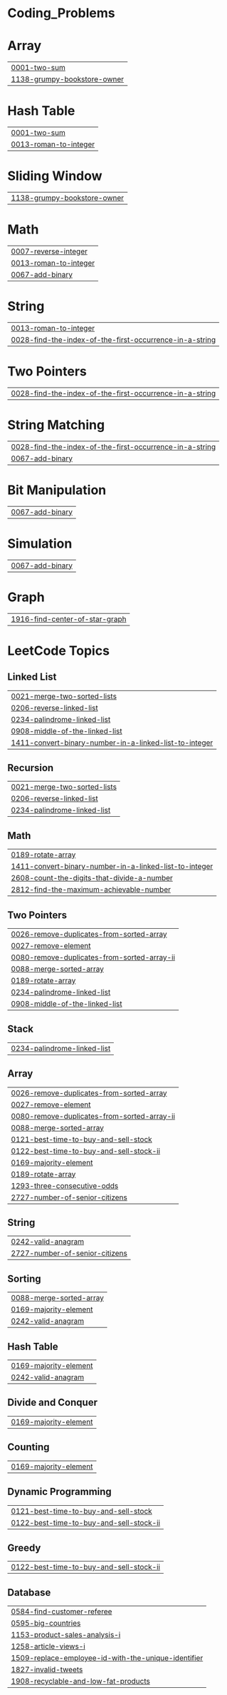 # Coding_Problems


# Array
|  |
| ------- |
| [0001-two-sum](https://github.com/vinayak1100101/Coding_Problems/tree/master/0001-two-sum) |
| [1138-grumpy-bookstore-owner](https://github.com/vinayak1100101/Coding_Problems/tree/master/1138-grumpy-bookstore-owner) |
# Hash Table
|  |
| ------- |
| [0001-two-sum](https://github.com/vinayak1100101/Coding_Problems/tree/master/0001-two-sum) |
| [0013-roman-to-integer](https://github.com/vinayak1100101/Coding_Problems/tree/master/0013-roman-to-integer) |
# Sliding Window
|  |
| ------- |
| [1138-grumpy-bookstore-owner](https://github.com/vinayak1100101/Coding_Problems/tree/master/1138-grumpy-bookstore-owner) |
# Math
|  |
| ------- |
| [0007-reverse-integer](https://github.com/vinayak1100101/Coding_Problems/tree/master/0007-reverse-integer) |
| [0013-roman-to-integer](https://github.com/vinayak1100101/Coding_Problems/tree/master/0013-roman-to-integer) |
| [0067-add-binary](https://github.com/vinayak1100101/Coding_Problems/tree/master/0067-add-binary) |
# String
|  |
| ------- |
| [0013-roman-to-integer](https://github.com/vinayak1100101/Coding_Problems/tree/master/0013-roman-to-integer) |
| [0028-find-the-index-of-the-first-occurrence-in-a-string](https://github.com/vinayak1100101/Coding_Problems/tree/master/0028-find-the-index-of-the-first-occurrence-in-a-string) |
# Two Pointers
|  |
| ------- |
| [0028-find-the-index-of-the-first-occurrence-in-a-string](https://github.com/vinayak1100101/Coding_Problems/tree/master/0028-find-the-index-of-the-first-occurrence-in-a-string) |
# String Matching
|  |
| ------- |
| [0028-find-the-index-of-the-first-occurrence-in-a-string](https://github.com/vinayak1100101/Coding_Problems/tree/master/0028-find-the-index-of-the-first-occurrence-in-a-string) |
| [0067-add-binary](https://github.com/vinayak1100101/Coding_Problems/tree/master/0067-add-binary) |
# Bit Manipulation
|  |
| ------- |
| [0067-add-binary](https://github.com/vinayak1100101/Coding_Problems/tree/master/0067-add-binary) |
# Simulation
|  |
| ------- |
| [0067-add-binary](https://github.com/vinayak1100101/Coding_Problems/tree/master/0067-add-binary) |
# Graph
|  |
| ------- |
| [1916-find-center-of-star-graph](https://github.com/vinayak1100101/Coding_Problems/tree/master/1916-find-center-of-star-graph) |
<!---LeetCode Topics Start-->
# LeetCode Topics
## Linked List
|  |
| ------- |
| [0021-merge-two-sorted-lists](https://github.com/vinayak1100101/Coding_Problems/tree/master/0021-merge-two-sorted-lists) |
| [0206-reverse-linked-list](https://github.com/vinayak1100101/Coding_Problems/tree/master/0206-reverse-linked-list) |
| [0234-palindrome-linked-list](https://github.com/vinayak1100101/Coding_Problems/tree/master/0234-palindrome-linked-list) |
| [0908-middle-of-the-linked-list](https://github.com/vinayak1100101/Coding_Problems/tree/master/0908-middle-of-the-linked-list) |
| [1411-convert-binary-number-in-a-linked-list-to-integer](https://github.com/vinayak1100101/Coding_Problems/tree/master/1411-convert-binary-number-in-a-linked-list-to-integer) |
## Recursion
|  |
| ------- |
| [0021-merge-two-sorted-lists](https://github.com/vinayak1100101/Coding_Problems/tree/master/0021-merge-two-sorted-lists) |
| [0206-reverse-linked-list](https://github.com/vinayak1100101/Coding_Problems/tree/master/0206-reverse-linked-list) |
| [0234-palindrome-linked-list](https://github.com/vinayak1100101/Coding_Problems/tree/master/0234-palindrome-linked-list) |
## Math
|  |
| ------- |
| [0189-rotate-array](https://github.com/vinayak1100101/Leet_code/tree/master/0189-rotate-array) |
| [1411-convert-binary-number-in-a-linked-list-to-integer](https://github.com/vinayak1100101/Coding_Problems/tree/master/1411-convert-binary-number-in-a-linked-list-to-integer) |
| [2608-count-the-digits-that-divide-a-number](https://github.com/vinayak1100101/Coding_Problems/tree/master/2608-count-the-digits-that-divide-a-number) |
| [2812-find-the-maximum-achievable-number](https://github.com/vinayak1100101/Coding_Problems/tree/master/2812-find-the-maximum-achievable-number) |
## Two Pointers
|  |
| ------- |
| [0026-remove-duplicates-from-sorted-array](https://github.com/vinayak1100101/Leet_code/tree/master/0026-remove-duplicates-from-sorted-array) |
| [0027-remove-element](https://github.com/vinayak1100101/Leet_code/tree/master/0027-remove-element) |
| [0080-remove-duplicates-from-sorted-array-ii](https://github.com/vinayak1100101/Leet_code/tree/master/0080-remove-duplicates-from-sorted-array-ii) |
| [0088-merge-sorted-array](https://github.com/vinayak1100101/Leet_code/tree/master/0088-merge-sorted-array) |
| [0189-rotate-array](https://github.com/vinayak1100101/Leet_code/tree/master/0189-rotate-array) |
| [0234-palindrome-linked-list](https://github.com/vinayak1100101/Coding_Problems/tree/master/0234-palindrome-linked-list) |
| [0908-middle-of-the-linked-list](https://github.com/vinayak1100101/Coding_Problems/tree/master/0908-middle-of-the-linked-list) |
## Stack
|  |
| ------- |
| [0234-palindrome-linked-list](https://github.com/vinayak1100101/Coding_Problems/tree/master/0234-palindrome-linked-list) |
## Array
|  |
| ------- |
| [0026-remove-duplicates-from-sorted-array](https://github.com/vinayak1100101/Leet_code/tree/master/0026-remove-duplicates-from-sorted-array) |
| [0027-remove-element](https://github.com/vinayak1100101/Leet_code/tree/master/0027-remove-element) |
| [0080-remove-duplicates-from-sorted-array-ii](https://github.com/vinayak1100101/Leet_code/tree/master/0080-remove-duplicates-from-sorted-array-ii) |
| [0088-merge-sorted-array](https://github.com/vinayak1100101/Leet_code/tree/master/0088-merge-sorted-array) |
| [0121-best-time-to-buy-and-sell-stock](https://github.com/vinayak1100101/Leet_code/tree/master/0121-best-time-to-buy-and-sell-stock) |
| [0122-best-time-to-buy-and-sell-stock-ii](https://github.com/vinayak1100101/Leet_code/tree/master/0122-best-time-to-buy-and-sell-stock-ii) |
| [0169-majority-element](https://github.com/vinayak1100101/Leet_code/tree/master/0169-majority-element) |
| [0189-rotate-array](https://github.com/vinayak1100101/Leet_code/tree/master/0189-rotate-array) |
| [1293-three-consecutive-odds](https://github.com/vinayak1100101/Coding_Problems/tree/master/1293-three-consecutive-odds) |
| [2727-number-of-senior-citizens](https://github.com/vinayak1100101/Leet_code/tree/master/2727-number-of-senior-citizens) |
## String
|  |
| ------- |
| [0242-valid-anagram](https://github.com/vinayak1100101/Leet_code/tree/master/0242-valid-anagram) |
| [2727-number-of-senior-citizens](https://github.com/vinayak1100101/Leet_code/tree/master/2727-number-of-senior-citizens) |
## Sorting
|  |
| ------- |
| [0088-merge-sorted-array](https://github.com/vinayak1100101/Leet_code/tree/master/0088-merge-sorted-array) |
| [0169-majority-element](https://github.com/vinayak1100101/Leet_code/tree/master/0169-majority-element) |
| [0242-valid-anagram](https://github.com/vinayak1100101/Leet_code/tree/master/0242-valid-anagram) |
## Hash Table
|  |
| ------- |
| [0169-majority-element](https://github.com/vinayak1100101/Leet_code/tree/master/0169-majority-element) |
| [0242-valid-anagram](https://github.com/vinayak1100101/Leet_code/tree/master/0242-valid-anagram) |
## Divide and Conquer
|  |
| ------- |
| [0169-majority-element](https://github.com/vinayak1100101/Leet_code/tree/master/0169-majority-element) |
## Counting
|  |
| ------- |
| [0169-majority-element](https://github.com/vinayak1100101/Leet_code/tree/master/0169-majority-element) |
## Dynamic Programming
|  |
| ------- |
| [0121-best-time-to-buy-and-sell-stock](https://github.com/vinayak1100101/Leet_code/tree/master/0121-best-time-to-buy-and-sell-stock) |
| [0122-best-time-to-buy-and-sell-stock-ii](https://github.com/vinayak1100101/Leet_code/tree/master/0122-best-time-to-buy-and-sell-stock-ii) |
## Greedy
|  |
| ------- |
| [0122-best-time-to-buy-and-sell-stock-ii](https://github.com/vinayak1100101/Leet_code/tree/master/0122-best-time-to-buy-and-sell-stock-ii) |
## Database
|  |
| ------- |
| [0584-find-customer-referee](https://github.com/vinayak1100101/Leet_code/tree/master/0584-find-customer-referee) |
| [0595-big-countries](https://github.com/vinayak1100101/Leet_code/tree/master/0595-big-countries) |
| [1153-product-sales-analysis-i](https://github.com/vinayak1100101/Leet_code/tree/master/1153-product-sales-analysis-i) |
| [1258-article-views-i](https://github.com/vinayak1100101/Leet_code/tree/master/1258-article-views-i) |
| [1509-replace-employee-id-with-the-unique-identifier](https://github.com/vinayak1100101/Leet_code/tree/master/1509-replace-employee-id-with-the-unique-identifier) |
| [1827-invalid-tweets](https://github.com/vinayak1100101/Leet_code/tree/master/1827-invalid-tweets) |
| [1908-recyclable-and-low-fat-products](https://github.com/vinayak1100101/Leet_code/tree/master/1908-recyclable-and-low-fat-products) |
<!---LeetCode Topics End-->
